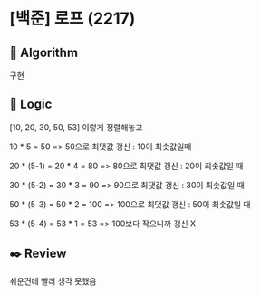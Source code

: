# [백준] 로프 (2217)

## 📌 Algorithm
구현

## 📍 Logic
[10, 20, 30, 50, 53] 이렇게 정렬해놓고

10 * 5 = 50 => 50으로 최댓값 갱신 : 10이 최솟값일때

20 * (5-1) = 20 * 4 = 80 => 80으로 최댓값 갱신 : 20이 최솟값일 때

30 * (5-2) = 30 * 3 = 90 => 90으로 최댓값 갱신 : 30이 최솟값일 때

50 * (5-3) = 50 * 2 = 100 => 100으로 최댓값 갱신 : 50이 최솟값일 때

53 * (5-4) = 53 * 1 = 53 => 100보다 작으니까 갱신 X

## ✒️ Review
쉬운건데 빨리 생각 못했음
